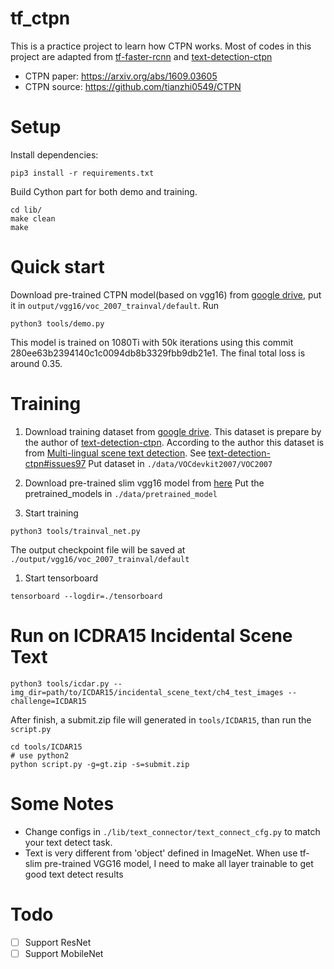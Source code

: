 # tf_ctpn

This is a practice project to learn how CTPN works. Most of codes in this project are adapted from
[tf-faster-rcnn](https://github.com/endernewton/tf-faster-rcnn) and [text-detection-ctpn](https://github.com/eragonruan/text-detection-ctpn)

- CTPN paper: https://arxiv.org/abs/1609.03605
- CTPN source: https://github.com/tianzhi0549/CTPN

# Setup
Install dependencies:
```
pip3 install -r requirements.txt
```

Build Cython part for both demo and training.
```
cd lib/
make clean
make
```

# Quick start
Download pre-trained CTPN model(based on vgg16) from [google drive](https://drive.google.com/open?id=1Cu3qomZFdH_TUkqeFkwtyA6OD_6BRkuR), put it in `output/vgg16/voc_2007_trainval/default`.
Run 
```
python3 tools/demo.py
```

This model is trained on 1080Ti with 50k iterations using this commit 280ee63b2394140c1c0094db8b3329fbb9db21e1.
The final total loss is around 0.35.

# Training
1. Download training dataset from [google drive](https://drive.google.com/open?id=16g1wq2PAqMfDXzim-GB7AK9MBmPIGxQb). This dataset is prepare by the author of [text-detection-ctpn](https://github.com/eragonruan/text-detection-ctpn).
According to the author this dataset is from [Multi-lingual scene text detection](http://rrc.cvc.uab.es/?ch=8&com=downloads).
See [text-detection-ctpn#issues97](https://github.com/eragonruan/text-detection-ctpn/issues/97)
Put dataset in `./data/VOCdevkit2007/VOC2007`

1. Download pre-trained slim vgg16 model from [here](https://github.com/tensorflow/models/tree/master/research/slim#pre-trained-models)
Put the pretrained_models in `./data/pretrained_model`

1. Start training
```
python3 tools/trainval_net.py
```
The output checkpoint file will be saved at `./output/vgg16/voc_2007_trainval/default`

1. Start tensorboard
```
tensorboard --logdir=./tensorboard
```

# Run on ICDRA15 Incidental Scene Text
```
python3 tools/icdar.py --img_dir=path/to/ICDAR15/incidental_scene_text/ch4_test_images --challenge=ICDAR15
```

After finish, a submit.zip file will generated in `tools/ICDAR15`, than run the `script.py`

```
cd tools/ICDAR15
# use python2
python script.py -g=gt.zip -s=submit.zip
```

# Some Notes
- Change configs in `./lib/text_connector/text_connect_cfg.py` to match your text detect task.
- Text is very different from 'object' defined in ImageNet. When use tf-slim pre-trained VGG16 model, I need to
make all layer trainable to get good text detect results

# Todo
- [ ] Support ResNet
- [ ] Support MobileNet
